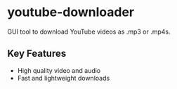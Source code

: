 # youtube-downloader
GUI tool to download YouTube videos as .mp3 or .mp4s. 

## Key Features
* High quality video and audio
* Fast and lightweight downloads
